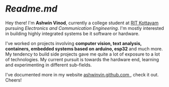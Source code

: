 <h1 align="left"><i>Readme.md</i></h1>

Hey there! I'm <b>Ashwin Vinod</b>, currently a college student at <a href="https://rit.ac.in">RIT Kottayam</a> pursuing
<i>Electronics and Communication Engineering</i>. I'm mostly interested in building highly integrated systems be it 
software or hardware.

I've worked on projects involving <b>computer vision, text analysis, containers, embedded systems based on arduino, esp32 </b>
and much more. My tendency to build side projects gave me quite a lot of exposure to a lot of technologies. My current 
pursuit is towards the hardware end, learning and experimenting in different sub-fields.

I've documented more in my website <a href="https://ashwinvin.github.com">ashwinvin.github.com </a>, check it out. Cheers!


